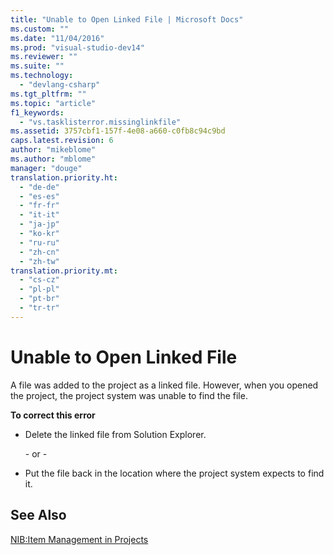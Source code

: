 ```yaml
---
title: "Unable to Open Linked File | Microsoft Docs"
ms.custom: ""
ms.date: "11/04/2016"
ms.prod: "visual-studio-dev14"
ms.reviewer: ""
ms.suite: ""
ms.technology: 
  - "devlang-csharp"
ms.tgt_pltfrm: ""
ms.topic: "article"
f1_keywords: 
  - "vs.tasklisterror.missinglinkfile"
ms.assetid: 3757cbf1-157f-4e08-a660-c0fb8c94c9bd
caps.latest.revision: 6
author: "mikeblome"
ms.author: "mblome"
manager: "douge"
translation.priority.ht: 
  - "de-de"
  - "es-es"
  - "fr-fr"
  - "it-it"
  - "ja-jp"
  - "ko-kr"
  - "ru-ru"
  - "zh-cn"
  - "zh-tw"
translation.priority.mt: 
  - "cs-cz"
  - "pl-pl"
  - "pt-br"
  - "tr-tr"
---
```

# Unable to Open Linked File
A file was added to the project as a linked file. However, when you opened the project, the project system was unable to find the file.  
  
 **To correct this error**  
  
-   Delete the linked file from Solution Explorer.  
  
     \- or -  
  
-   Put the file back in the location where the project system expects to find it.  
  
## See Also  
 [NIB:Item Management in Projects](http://msdn.microsoft.com/en-us/762e606b-7f44-4b66-97a1-e30a703654a0)